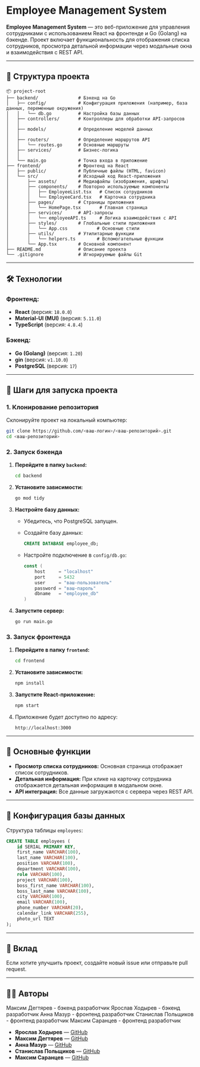 # Employee Management System

**Employee Management System** — это веб-приложение для управления сотрудниками с использованием React на фронтенде и Go (Golang) на бэкенде. Проект включает функциональность для отображения списка сотрудников, просмотра детальной информации через модальные окна и взаимодействия с REST API.

---

## 📂 Структура проекта

```plaintext
📦 project-root
├── backend/               # Бэкенд на Go
│   ├── config/            # Конфигурация приложения (например, база данных, переменные окружения)
│   │   └── db.go          # Настройка базы данных
│   ├── controllers/       # Контроллеры для обработки API-запросов
│   │  
│   ├── models/            # Определение моделей данных
│   │   
│   ├── routers/           # Определение маршрутов API
│   │   └── routes.go      # Основные маршруты
│   ├── services/          # Бизнес-логика
│   │   
│   └── main.go            # Точка входа в приложение
├── frontend/              # Фронтенд на React
│   ├── public/            # Публичные файлы (HTML, favicon)
│   └── src/               # Исходный код React-приложения
│       ├── assets/        # Медиафайлы (изображения, шрифты)
│       ├── components/    # Повторно используемые компоненты
│       │   ├── EmployeeList.tsx   # Список сотрудников
│       │   └── EmployeeCard.tsx   # Карточка сотрудника
│       ├── pages/         # Страницы приложения
│       │   └── HomePage.tsx       # Главная страница
│       ├── services/      # API-запросы
│       │   └── employeeAPI.ts     # Логика взаимодействия с API
│       ├── styles/        # Глобальные стили приложения
│       │   └── App.css           # Основные стили
│       ├── utils/         # Утилитарные функции
│       │   └── helpers.ts        # Вспомогательные функции
│       └── App.tsx        # Основной компонент
├── README.md              # Описание проекта
└── .gitignore             # Игнорируемые файлы Git
```

---

## 🛠 Технологии

### Фронтенд:
- **React** (версия: `18.0.0`)
- **Material-UI (MUI)** (версия: `5.11.0`)
- **TypeScript** (версия: `4.8.4`)

### Бэкенд:
- **Go (Golang)** (версия: `1.20`)
- **gin** (версия: `v1.10.0`)
- **PostgreSQL** (версия: `17`)

---

## 🚀 Шаги для запуска проекта

### 1. Клонирование репозитория
Склонируйте проект на локальный компьютер:
```bash
git clone https://github.com/<ваш-логин>/<ваш-репозиторий>.git
cd <ваш-репозиторий>
```

### 2. Запуск бэкенда

1. **Перейдите в папку `backend`:**
    ```bash
    cd backend
    ```

2. **Установите зависимости:**
    ```bash
    go mod tidy
    ```

3. **Настройте базу данных:**
    - Убедитесь, что PostgreSQL запущен.
    - Создайте базу данных:
      ```sql
      CREATE DATABASE employee_db;
      ```

    - Настройте подключение в `config/db.go`:
      ```go
      const (
          host     = "localhost"
          port     = 5432
          user     = "ваш-пользователь"
          password = "ваш-пароль"
          dbname   = "employee_db"
      )
      ```

4. **Запустите сервер:**
    ```bash
    go run main.go
    ```

### 3. Запуск фронтенда

1. **Перейдите в папку `frontend`:**
    ```bash
    cd frontend
    ```

2. **Установите зависимости:**
    ```bash
    npm install
    ```

3. **Запустите React-приложение:**
    ```bash
    npm start
    ```

4. Приложение будет доступно по адресу:
    ```
    http://localhost:3000
    ```

---

## 🌟 Основные функции

- **Просмотр списка сотрудников:** Основная страница отображает список сотрудников.
- **Детальная информация:** При клике на карточку сотрудника отображается детальная информация в модальном окне.
- **API интеграция:** Все данные загружаются с сервера через REST API.

---

## 💾 Конфигурация базы данных

Структура таблицы `employees`:
```sql
CREATE TABLE employees (
    id SERIAL PRIMARY KEY,
    first_name VARCHAR(100),
    last_name VARCHAR(100),
    position VARCHAR(100),
    department VARCHAR(100),
    role VARCHAR(100),
    project VARCHAR(100),
    boss_first_name VARCHAR(100),
    boss_last_name VARCHAR(100),
    city VARCHAR(100),
    email VARCHAR(100),
    phone_number VARCHAR(20),
    calendar_link VARCHAR(255),
    photo_url TEXT
);
```

---

## 🤝 Вклад

Если хотите улучшить проект, создайте новый issue или отправьте pull request.

---


## 🧑‍💻 Авторы
Максим Дегтярев - бэкенд разработчик
Ярослав Ходырев - бэкенд разработчик
Анна Мазур - фронтенд разработчик
Станислав Польщиков - фронтенд разработчик
Максим Саранцев - фронтенд разработчик

- **Ярослав Ходырев** — [GitHub](https://github.com/Yrhod)
- **Максим Дегтярев** — [GitHub](https://github.com/md-invt05)
- **Анна Мазур** — [GitHub](https://github.com/AnnMazur)
- **Станислав Польщиков** — [GitHub](https://github.com/Stanispol)
- **Максим Саранцев** — [GitHub](https://github.com/maksimsar)

